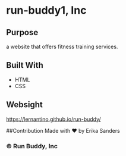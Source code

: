 # run-buddy1, Inc
## Purpose
a website that offers fitness training services.

## Built With
* HTML
* CSS

## Websight
https://lernantino.github.io/run-buddy/

##Contribution
Made with ❤️ by Erika Sanders

### ©️ Run Buddy, Inc